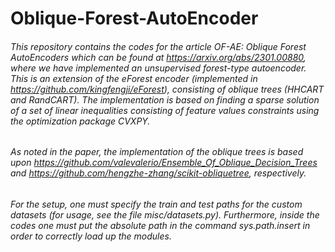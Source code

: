 # Oblique-Forest-AutoEncoder

###### This repository contains the codes for the article *OF-AE: Oblique Forest AutoEncoders* which can be found at *https://arxiv.org/abs/2301.00880*, where we have implemented an unsupervised forest-type autoencoder. This is an extension of the eForest encoder (implemented in *https://github.com/kingfengji/eForest*), consisting of oblique trees (HHCART and RandCART). The implementation is based on finding a sparse solution of a set of linear inequalities consisting of feature values constraints using the optimization package CVXPY. 
###### As noted in the paper, the implementation of the oblique trees is based upon *https://github.com/valevalerio/Ensemble_Of_Oblique_Decision_Trees* and *https://github.com/hengzhe-zhang/scikit-obliquetree*, respectively. 
###### For the setup, one must specify the train and test paths for the custom datasets (for usage, see the file *misc/datasets.py*). Furthermore, inside the codes one must put the absolute path in the command *sys.path.insert* in order to correctly load up the modules. 
